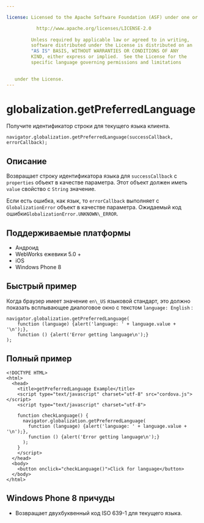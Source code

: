 ```yaml
---

license: Licensed to the Apache Software Foundation (ASF) under one or more contributor license agreements. See the NOTICE file distributed with this work for additional information regarding copyright ownership. The ASF licenses this file to you under the Apache License, Version 2.0 (the "License"); you may not use this file except in compliance with the License. You may obtain a copy of the License at

           http://www.apache.org/licenses/LICENSE-2.0
    
         Unless required by applicable law or agreed to in writing,
         software distributed under the License is distributed on an
         "AS IS" BASIS, WITHOUT WARRANTIES OR CONDITIONS OF ANY
         KIND, either express or implied.  See the License for the
         specific language governing permissions and limitations
    

   under the License.
---
```


# globalization.getPreferredLanguage

Получите идентификатор строки для текущего языка клиента.

    navigator.globalization.getPreferredLanguage(successCallback, errorCallback);
    

## Описание

Возвращает строку идентификатора языка для `successCallback` с `properties` объект в качестве параметра. Этот объект должен иметь `value` свойство с `String` значение.

Если есть ошибка, как язык, то `errorCallback` выполняет с `GlobalizationError` объект в качестве параметра. Ожидаемый код ошибки`GlobalizationError.UNKNOWN\_ERROR`.

## Поддерживаемые платформы

*   Андроид
*   WebWorks ежевики 5.0 +
*   iOS
*   Windows Phone 8

## Быстрый пример

Когда браузер имеет значение `en\_US` языковой стандарт, это должно показать всплывающее диалоговое окно с текстом `language: English` :

    navigator.globalization.getPreferredLanguage(
        function (language) {alert('language: ' + language.value + '\n');},
        function () {alert('Error getting language\n');}
    );
    

## Полный пример

    <!DOCTYPE HTML>
    <html>
      <head>
        <title>getPreferredLanguage Example</title>
        <script type="text/javascript" charset="utf-8" src="cordova.js"></script>
        <script type="text/javascript" charset="utf-8">
    
        function checkLanguage() {
          navigator.globalization.getPreferredLanguage(
            function (language) {alert('language: ' + language.value + '\n');},
            function () {alert('Error getting language\n');}
          );
        }
        </script>
      </head>
      <body>
        <button onclick="checkLanguage()">Click for language</button>
      </body>
    </html>
    

## Windows Phone 8 причуды

*   Возвращает двухбуквенный код ISO 639-1 для текущего языка.